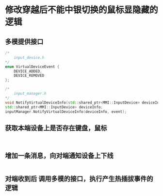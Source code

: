 
# 修改穿越后不能中银切换的鼠标显隐藏的逻辑

## 多模提供接口
```cpp
/*
    input_device.h
*/
enum VirtualDeviceEvent {
    DEVICE_ADDED,
    DEVICE_REMOVED
};

/*
    input_manager.h
*/
void NotifyVirtualDeviceInfo(std::shared_ptr<MMI::InputDevice> deviceInfo, VirtualDeviceEvent event);
std::shared_ptr<MMI::InputDevice> deviceInfo;
inputManager.NotifyVirtualDeviceInfo(deviceInfo, event);
```

## 获取本端设备上是否存在键盘，鼠标
```cpp



```

## 增加一条消息，向对端通知设备上下线
```cpp


```

## 对端收到后 调用多模的接口，执行产生热插拔事件的逻辑
```cpp


```
